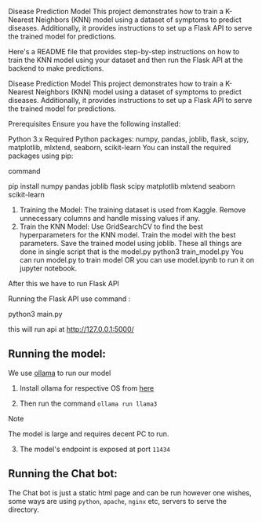 Disease Prediction Model
This project demonstrates how to train a K-Nearest Neighbors (KNN) model using a dataset of symptoms to predict diseases. Additionally, it provides instructions to set up a Flask API to serve the trained model for predictions.

Here's a README file that provides step-by-step instructions on how to train the KNN model using your dataset and then run the Flask API at the backend to make predictions.

Disease Prediction Model
This project demonstrates how to train a K-Nearest Neighbors (KNN) model using a dataset of symptoms to predict diseases. Additionally, it provides instructions to set up a Flask API to serve the trained model for predictions.

Prerequisites
Ensure you have the following installed:

Python 3.x
Required Python packages: numpy, pandas, joblib, flask, scipy, matplotlib, mlxtend, seaborn, scikit-learn
You can install the required packages using pip:

command

pip install numpy pandas joblib flask scipy matplotlib mlxtend seaborn scikit-learn

1. Training the Model:
 The training dataset is used from Kaggle.
 Remove unnecessary columns and handle missing values if any.
2. Train the KNN Model:
  Use GridSearchCV to find the best hyperparameters for the KNN model.
  Train the model with the best parameters.
  Save the trained model using joblib.
These all things are done in single script that is the model.py
python3 train_model.py
You can run model.py to train model OR you can use model.ipynb to run it on jupyter notebook.

After this we have to run Flask API 


Running the Flask API use command :


python3 main.py 

this will run api at http://127.0.0.1:5000/


## Running the model:
We use [ollama](https://www.ollama.com/) to run our model

1. Install ollama for respective OS from [here](https://www.ollama.com/download)

2. Then run the command `ollama run llama3`
> [!NOTE]
> The model is large and requires decent PC to run.

3. The model's endpoint is exposed at port `11434`

## Running the Chat bot:
The Chat bot is just a static html page and can be run however one wishes, some ways are using `python`, `apache`, `nginx` etc, servers to serve the directory.
